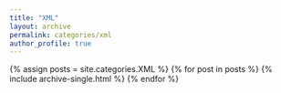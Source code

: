 ```yaml
---
title: "XML"
layout: archive
permalink: categories/xml
author_profile: true
---
```


{% assign posts = site.categories.XML %}
{% for post in posts %} {% include archive-single.html %} {% endfor %}
